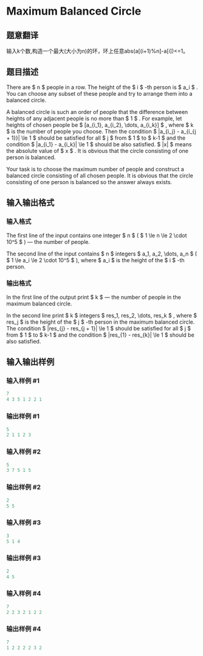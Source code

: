# Maximum Balanced Circle

## 题意翻译

输入k个数,构造一个最大(大小为n)的环，环上任意abs(a[(i+1)%n]-a[i])<=1。

## 题目描述

There are $ n $ people in a row. The height of the $ i $ -th person is $ a_i $ . You can choose any subset of these people and try to arrange them into a balanced circle.

A balanced circle is such an order of people that the difference between heights of any adjacent people is no more than $ 1 $ . For example, let heights of chosen people be $ [a_{i_1}, a_{i_2}, \dots, a_{i_k}] $ , where $ k $ is the number of people you choose. Then the condition $ |a_{i_j} - a_{i_{j + 1}}| \le 1 $ should be satisfied for all $ j $ from $ 1 $ to $ k-1 $ and the condition $ |a_{i_1} - a_{i_k}| \le 1 $ should be also satisfied. $ |x| $ means the absolute value of $ x $ . It is obvious that the circle consisting of one person is balanced.

Your task is to choose the maximum number of people and construct a balanced circle consisting of all chosen people. It is obvious that the circle consisting of one person is balanced so the answer always exists.

## 输入输出格式

### 输入格式

The first line of the input contains one integer $ n $ ( $ 1 \le n \le 2 \cdot 10^5 $ ) — the number of people.

The second line of the input contains $ n $ integers $ a_1, a_2, \dots, a_n $ ( $ 1 \le a_i \le 2 \cdot 10^5 $ ), where $ a_i $ is the height of the $ i $ -th person.

### 输出格式

In the first line of the output print $ k $ — the number of people in the maximum balanced circle.

In the second line print $ k $ integers $ res_1, res_2, \dots, res_k $ , where $ res_j $ is the height of the $ j $ -th person in the maximum balanced circle. The condition $ |res_{j} - res_{j + 1}| \le 1 $ should be satisfied for all $ j $ from $ 1 $ to $ k-1 $ and the condition $ |res_{1} - res_{k}| \le 1 $ should be also satisfied.

## 输入输出样例

### 输入样例 #1

```cpp
7
4 3 5 1 2 2 1

```
### 输出样例 #1

```cpp
5
2 1 1 2 3

```
### 输入样例 #2

```cpp
5
3 7 5 1 5

```
### 输出样例 #2

```cpp
2
5 5 

```
### 输入样例 #3

```cpp
3
5 1 4

```
### 输出样例 #3

```cpp
2
4 5 

```
### 输入样例 #4

```cpp
7
2 2 3 2 1 2 2

```
### 输出样例 #4

```cpp
7
1 2 2 2 2 3 2 

```
